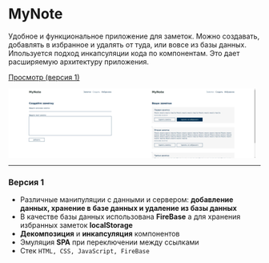 # MyNote

Удобное и функциональное приложение для заметок.
Можно создавать, добавлять в избранное и удалять от туда,
или вовсе из базы данных.
Ипользуется подход инкапсуляции кода по компонентам.
Это дает расширяемую архитектуру приложения.

[Просмотр (версия 1)](https://rasuliazamat.github.io/mynote/)

<div style="display: flex">
    <img src="assets/myNote-view-1.png" alt="2022-02-20-6" border="0" style="width: 49%">
    <img src="assets/myNote-view-2.png" alt="2022-02-20-6" border="0" style="width: 49%">
</div>

---

### Версия 1

-   Различные манипуляции c данными и сервером:
    **добавление данных, хранение в базе данных и удалениe из базы данных**
-   В качестве базы данных использована **FireBase**
    а для хранения избранных заметок **localStorage**
-   **Декомпозиция** и **инкапсуляция** компонентов
-   Эмуляция **SPA** при переключении между ссылками
-   Стек `HTML, CSS, JavaScript, FireBase`
